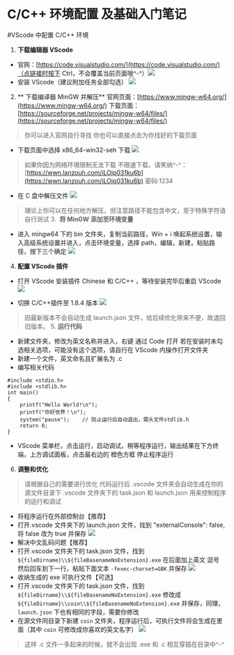 # **C/C++ 环境配置 及基础入门笔记**
#VScode 中配置 C/C++ 环境
1. **下载编辑器 VScode**

- 官网：[https://code.visualstudio.com/](https://code.visualstudio.com/)（点链接时按下 Ctrl，不会覆盖当前页面哦^-^）![](./source/vscode下载.png)
- 安装 VScode（建议附加任务全部勾选）
  ![](./source/vscode安装.gif)

2.  ** 下载编译器 MinGW 并解压**
    官网页面：[https://www.mingw-w64.org/](https://www.mingw-w64.org/)
    下载页面：[https://sourceforge.net/projects/mingw-w64/files/](https://sourceforge.net/projects/mingw-w64/files/)

> 你可以进入官网自行寻找
> 你也可以直接点击为你找好的下载页面

- 下载页面中选择 x86_64-win32-seh 下载
  ![](./source/mingw下载.png)

> 如果你因为网络环境限制无法下载
> 不限速下载，请笑纳^-^：[https://wwn.lanzouh.com/iLOip031ku6b](https://wwn.lanzouh.com/iLOip031ku6b) 密码:1234

- 在 C 盘中解压文件
  ![](./source/解压mingw.gif)

> 理论上你可以在任何地方解压，但注意路径不能包含中文，至于特殊字符请自行测试 3.  **将 MinGW 添加至环境变量**

- 进入 mingw64 下的 bin 文件夹，复制当前路径，Win + i 唤起系统设置，输入高级系统设置并进入，点击环境变量，选择 path，编辑，新建，粘贴路径，按下三个确定
  ![](./source/配置环境变量.gif)

4. **配置 VScode 插件**

- 打开 VScode 安装插件 Chinese 和 C/C++ ，等待安装完毕后重启 VScode
  ![](./source/安装插件.gif)

- 切换 C/C++插件至 1.8.4 版本
  ![](./source/版本退回.png)

> 因最新版本不会自动生成 launch.json 文件，给后续优化带来不便，故退回旧版本。 5. **运行代码**

- 新建文件夹，修改为英文名称并进入，右键 通过 Code 打开 若在安装时未勾选相关选项，可能没有这个选项，请自行在 VScode 内操作打开文件夹
- 新建一个文件，英文命名且扩展名为 .c
- 编写相关代码

```
#include <stdio.h>
#include <stdlib.h>
int main()
{
    printf("Hello World!\n");
    printf("你好世界！\n");
    system("pause");    // 防止运行后自动退出，需头文件stdlib.h
    return 0;
}
```

- VScode 菜单栏，点击运行，启动调试，稍等程序运行，输出结果在下方终端，上方调试面板，点击最右边的 橙色方框 停止程序运行

6. **调整和优化**

> 请根据自己的需要进行优化
> 代码运行后 .vscode 文件夹会自动生成在你的源文件目录下
> .vscode 文件夹下的 task.json 和 launch.json 用来控制程序的运行和调试

- 将程序运行在外部控制台【推荐】
- 打开.vscode 文件夹下的 launch.json 文件，找到 "externalConsole": false, 将 false 改为 true 并保存
  ![](./source/控制台.png)
- 解决中文乱码问题【推荐】
- 打开.vscode 文件夹下的 task.json 文件，找到 `${fileDirname}\\${fileBasenameNoExtension}.exe` 在后面加上英文 逗号 然后回车到下一行，粘贴下面文本 `-fexec-charset=GBK` 并保存
  ![](./source/中文乱码.png)
- 收纳生成的 exe 可执行文件【可选】
- 打开.vscode 文件夹下的 task.json 文件，找到 `${fileDirname}\\${fileBasenameNoExtension}.exe`
  修改成 `${fileDirname}\\coin\\${fileBasenameNoExtension}.exe` 并保存，同理，`launch.json` 下也有相同的字段，需要你修改
- 在源文件同目录下新建 `coin` 文件夹，程序运行后，可执行文件将会生成在里面（其中 `coin` 可修改成你喜欢的英文名字）
  ![](./source/收纳exe.png)

> 这样 .c 文件一多起来的时候，就不会出现 .exe 和 .c 相互穿插在目录中^-^
